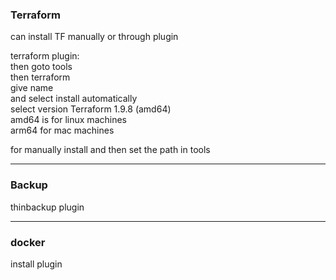 ### Terraform 

can install TF manually or through plugin 

terraform plugin: <br/>
then goto tools <br/>
then terraform <br/>
give name <br/>
and select install automatically <br/>
select version Terraform 1.9.8 (amd64) <br/>
amd64 is for linux machines<br/>
arm64 for mac machines

for manually install and then set the path in tools 


---

### Backup

thinbackup plugin

---

### docker 

install plugin

